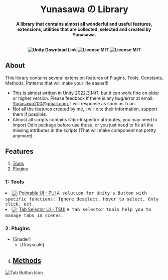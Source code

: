 <h1 align="center"> Yunasawa の Library </h1>

<h4 align="center"> A library that contains almost all wonderful and useful features, extensions, utilities that are collected, selected and created by Yunasawa. <br><br>

<p align="center">
 <img src="https://img.shields.io/badge/Unity-2022.3-blue.svg" alt="Unity Download Link">
 <img src="https://img.shields.io/badge/License-MIT-red.svg" alt="License MIT">
 <img src="https://img.shields.io/badge/Contact-yunasawa200@gmail.com-purple.svg" alt="License MIT">
</p>

## About

This library contains several extension features of Plugins, Tools, Constants, Methods, Patterns that will make your life easier!!!

- This is almost written in Unity 2022.3.14f1, but it can work fine on older or higher version. Please feedback if there is any bug/error at email: Yunasawa200@gmail.com, I will response as soon as I can.
- Not all the features created by me, I will cite their information, support them if possible.  
- Almost all scripts contains Odin-Inspector attributes, you may need to import Odin package before use those, or you just need to fix all the missing attributes in the scripts (That will make component not pretty anymore).

## Features
1. [Tools](#1-tools)
2. [Plugins](#2-plugins)




### 1: Tools
   <li>
    <img align="center" width="20" height="20" src="https://github.com/Yunasawa/Yunasawa-No-Library/assets/113672166/e57c2418-f1cc-435d-b516-9d4f4ccce7ab" alt="">
    <a href="https://github.com/Yunasawa/Yunasawa-No-Library/blob/main/Assets/Plugins/Y%E3%81%AEL/Tools/UI%20Tools/Pointable%20UI%20-%20PUI/PointableUI%20Guide.md">
   Pointable UI - PUI</a>
    <kbd> A solution for Unity's Button with specific functions: Ignore deselect, Hover to select, Only click, ect.</kbd>
   </li>
   <li>
    <img align="center" width="20" height="20" src="https://github.com/Yunasawa/Yunasawa-No-Library/assets/113672166/956baea7-c881-4f6c-8b10-8e9eca2f66b4" alt="">
    <a href="https://github.com/Yunasawa/Yunasawa-No-Library/blob/main/Assets/Plugins/Y%E3%81%AEL/Tools/UI%20Tools/Pointable%20UI%20-%20PUI/PointableUI%20Guide.md">
   Tab Selector UI - TSUI</a>
    <kbd> A tab selector tools help you to manage tabs in scenes.</kbd>
   </li>
   
### 2. Plugins
   - [Shader]
     - [Grayscale]
4. [Methods]()
   - 
![Tab Button Icon](https://github.com/Yunasawa/Yunasawa-No-Library/assets/113672166/956baea7-c881-4f6c-8b10-8e9eca2f66b4)
